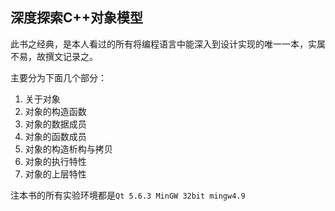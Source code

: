 ## 深度探索C++对象模型

此书之经典，是本人看过的所有将编程语言中能深入到设计实现的唯一一本，实属不易，故撰文记录之。

主要分为下面几个部分：

1. 关于对象
2. 对象的构造函数
3. 对象的数据成员
4. 对象的函数成员
5. 对象的构造析构与拷贝
6. 对象的执行特性
7. 对象的上层特性

注本书的所有实验环境都是`Qt 5.6.3 MinGW 32bit mingw4.9`